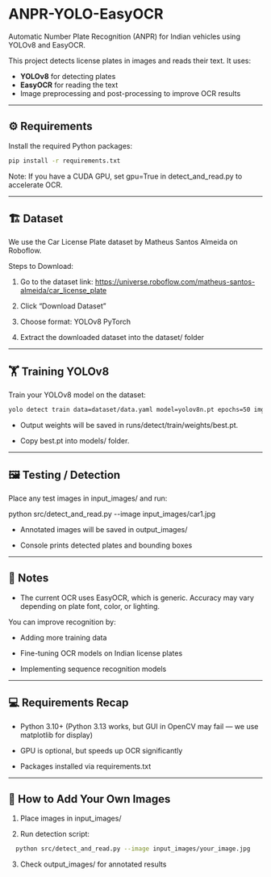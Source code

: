 # ANPR-YOLO-EasyOCR

Automatic Number Plate Recognition (ANPR) for Indian vehicles using YOLOv8 and EasyOCR.

This project detects license plates in images and reads their text. It uses:
- **YOLOv8** for detecting plates
- **EasyOCR** for reading the text
- Image preprocessing and post-processing to improve OCR results

---

## ⚙️ Requirements

Install the required Python packages:

```bash
pip install -r requirements.txt
```
Note: If you have a CUDA GPU, set gpu=True in detect_and_read.py to accelerate OCR.

---

## 🏗 Dataset

We use the Car License Plate dataset by Matheus Santos Almeida on Roboflow.

Steps to Download:

1. Go to the dataset link: https://universe.roboflow.com/matheus-santos-almeida/car_license_plate

2. Click “Download Dataset”

3. Choose format: YOLOv8 PyTorch

4. Extract the downloaded dataset into the dataset/ folder

---

## 🏋️ Training YOLOv8

Train your YOLOv8 model on the dataset:
``` bash
yolo detect train data=dataset/data.yaml model=yolov8n.pt epochs=50 imgsz=640
```

* Output weights will be saved in runs/detect/train/weights/best.pt.

* Copy best.pt into models/ folder.

---

## 🖼 Testing / Detection

Place any test images in input_images/ and run:

python src/detect_and_read.py --image input_images/car1.jpg


* Annotated images will be saved in output_images/

* Console prints detected plates and bounding boxes

---

## 🧩 Notes

* The current OCR uses EasyOCR, which is generic. Accuracy may vary depending on plate font, color, or lighting.

You can improve recognition by:

* Adding more training data

* Fine-tuning OCR models on Indian license plates

* Implementing sequence recognition models

---

## 💻 Requirements Recap

* Python 3.10+ (Python 3.13 works, but GUI in OpenCV may fail — we use matplotlib for display)

* GPU is optional, but speeds up OCR significantly

* Packages installed via requirements.txt

--- 

## 🔧 How to Add Your Own Images

1. Place images in input_images/

2. Run detection script:
  ```bash
    python src/detect_and_read.py --image input_images/your_image.jpg
  ```

3. Check output_images/ for annotated results
